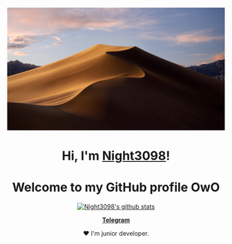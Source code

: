 <p align="center">
  <a href="https://t.me/coding_and_it"><img src="banner.jpeg" alt="Night3098 banner"></a>
</p>

<h1 align="center">Hi, I'm <a href="https://t.me/coding_and_it">Night3098</a>!</h1>
<h1 align="center">Welcome to my GitHub profile OwO</h1>

<p align="center">
  <a href="https://github.com/Night3098"><img src="https://github-readme-stats.vercel.app/api?username=Night3098&hide_border=true&show_icons=true" alt="Night3098's github stats"></a>
</p>

<p align="center">
  <strong><a href="https://t.me/coding_and_it">Telegram</a></strong>
</p>

<p align="center">❤ I'm junior developer.</p>
